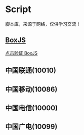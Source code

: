 # Script

脚本库，来源于网络，仅供学习交流！

## [BoxJS](https://docs.boxjs.app)

[点击验证 BoxJS](http://boxjs.com)

## 中国联通(10010)


## 中国移动(10086)

## 中国电信(10000)


## 中国广电(10099)

